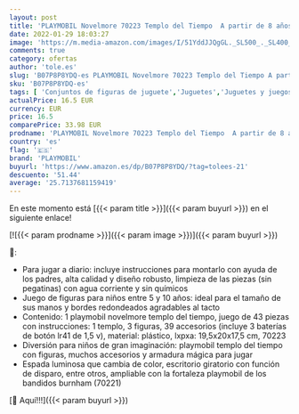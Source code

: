 ```yaml
---
layout: post
title: 'PLAYMOBIL Novelmore 70223 Templo del Tiempo  A partir de 8 años'
date: 2022-01-29 18:03:27
image: 'https://m.media-amazon.com/images/I/51YddJJQgGL._SL500_._SL400_.jpg'
comments: true
category: ofertas
author: 'tole.es'
slug: 'B07P8P8YDQ-es PLAYMOBIL Novelmore 70223 Templo del Tiempo A partir de 8...'
sku: 'B07P8P8YDQ-es'
tags: [ 'Conjuntos de figuras de juguete','Juguetes','Juguetes y juegos','Muñecos y figuras','playmobil', ]
actualPrice: 16.5 EUR
currency: EUR
price: 16.5
comparePrice: 33.98 EUR
prodname: 'PLAYMOBIL Novelmore 70223 Templo del Tiempo  A partir de 8 años'
country: 'es'
flag: '🇪🇸'
brand: 'PLAYMOBIL'
buyurl: 'https://www.amazon.es/dp/B07P8P8YDQ/?tag=tolees-21'
descuento: '51.44'
average: '25.7137681159419'
---
```


En este momento está [{{< param title >}}]({{< param buyurl >}}) en el siguiente enlace!

[![{{< param prodname >}}]({{< param image >}})]({{< param buyurl >}})

🔎:

- Para jugar a diario: incluye instrucciones para montarlo con ayuda de los padres, alta calidad y diseño robusto, limpieza de las piezas (sin pegatinas) con agua corriente y sin químicos
- Juego de figuras para niños entre 5 y 10 años: ideal para el tamaño de sus manos y bordes redondeados agradables al tacto
- Contenido: 1 playmobil novelmore templo del tiempo, juego de 43 piezas con instrucciones: 1 templo, 3 figuras, 39 accesorios (incluye 3 baterías de botón lr41 de 1,5 v), material: plástico, lxpxa: 19,5x20x17,5 cm, 70223
- Diversión para niños de gran imaginación: playmobil templo del tiempo con figuras, muchos accesorios y armadura mágica para jugar
- Espada luminosa que cambia de color, escritorio giratorio con función de disparo, entre otros, ampliable con la fortaleza playmobil de los bandidos burnham (70221)

[🛒 Aquí!!!]({{< param buyurl >}})
